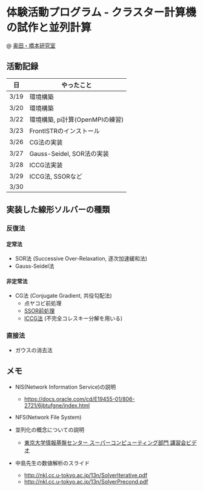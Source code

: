 # 体験活動プログラム - クラスター計算機の試作と並列計算

@ [奥田・橋本研究室](cc.u-tokyo.ac.jp/support/kosyu/materials/1-1.html)


## 活動記録

| 日 | やったこと |
| --- | --- |
| 3/19 | 環境構築 |
| 3/20 | 環境構築 |
| 3/22 | 環境構築, pi計算(OpenMPIの練習) |
| 3/23 | FrontISTRのインストール |
| 3/26 | CG法の実装 |
| 3/27 | Gauss-Seidel, SOR法の実装 |
| 3/28 | ICCG法実装 |
| 3/29 | ICCG法, SSORなど |
| 3/30 |  |

## 実装した線形ソルバーの種類
### 反復法
#### 定常法
* SOR法 (Successive Over-Relaxation, 逐次加速緩和法)
* Gauss-Seidel法

#### 非定常法
* CG法 (Conjugate Gradient, 共役勾配法)
    * 点ヤコビ前処理
    * [SSOR前処理](https://en.wikipedia.org/wiki/Symmetric_successive_over-relaxation)
    * [ICCG法](http://www.slis.tsukuba.ac.jp/~fujisawa.makoto.fu/cgi-bin/wiki/index.php?%C1%B0%BD%E8%CD%FD%C9%D5%A4%AD%B6%A6%CC%F2%B8%FB%C7%DB%CB%A1) (不完全コレスキー分解を用いる)

### 直接法
* ガウスの消去法

## メモ
* NIS(Network Information Service)の説明
    * <https://docs.oracle.com/cd/E19455-01/806-2721/6jbtufgne/index.html>
* NFS(Network File System)

* 並列化の概念についての説明
    * [東京大学情報基盤センター スーパーコンピューティング部門 講習会ビデオ](https://www.cc.u-tokyo.ac.jp/support/kosyu/materials.html)

* 中島先生の数値解析のスライド
    * <http://nkl.cc.u-tokyo.ac.jp/13n/SolverIterative.pdf>
    * <http://nkl.cc.u-tokyo.ac.jp/13n/SolverPrecond.pdf>
